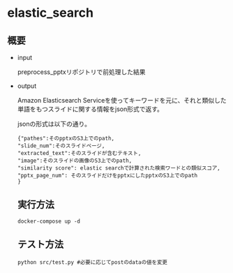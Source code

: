 # elastic_search

## 概要

- input 

  preprocess_pptxリポジトリで前処理した結果

- output
  
  Amazon Elasticsearch Serviceを使ってキーワードを元に、それと類似した単語をもつスライドに関する情報をjson形式で返す。
  
  jsonの形式は以下の通り。
  
  ```
  {"pathes":そのpptxのS3上でのpath,
  "slide_num":そのスライドページ,
  "extracted_text":そのスライドが含むテキスト,
  "image":そのスライドの画像のS3上でのpath,
  "similarity score": elastic searchで計算された検索ワードとの類似スコア,
  "pptx_page_num": そのスライドだけをpptxにしたpptxのS3上でのpath
  }
  ```
  
  ## 実行方法
  
  ```
  docker-compose up -d
  ```
  
  ## テスト方法
  
  ```
  python src/test.py #必要に応じてpostのdataの値を変更
  ```
  
